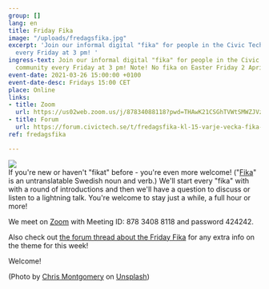 ```yaml
---
group: []
lang: en
title: Friday Fika
image: "/uploads/fredagsfika.jpg"
excerpt: 'Join our informal digital "fika" for people in the Civic Tech Sweden community
  every Friday at 3 pm! '
ingress-text: Join our informal digital "fika" for people in the Civic Tech Sweden
  community every Friday at 3 pm! Note! No fika on Easter Friday 2 April!)
event-date: 2021-03-26 15:00:00 +0100
event-date-desc: Fridays 15:00 CET
place: Online
links:
- title: Zoom
  url: https://us02web.zoom.us/j/87834088118?pwd=THAwK21CSGhTVWtSMWZJVzB3RG9MUT09
- title: Forum
  url: https://forum.civictech.se/t/fredagsfika-kl-15-varje-vecka-fika-3-pm-every-friday/18/
ref: fredagsfika

---
```

![](/uploads/fredagsfika.jpg)  
If you're new or haven't "fikat" before - you're even more welcome! ("[Fika](https://sweden.se/culture-traditions/fika/)" is an untranslatable Swedish noun and verb.) We'll start every "fika" with with a round of introductions and then we'll have a question to discuss or listen to a lightning talk. You're welcome to stay just a while, a full hour or more!

We meet on [Zoom](https://us02web.zoom.us/j/87834088118?pwd=THAwK21CSGhTVWtSMWZJVzB3RG9MUT09) with Meeting ID: 878 3408 8118 and password 424242.

Also check out [the forum thread about the Friday Fika](https://forum.civictech.se/t/fredagsfika-kl-15-varje-vecka-fika-3-pm-every-friday/18/) for any extra info on the theme for this week!

Welcome!

(Photo by [Chris Montgomery](https://unsplash.com/@cwmonty?utm_source=unsplash&utm_medium=referral&utm_content=creditCopyText) on [Unsplash](https://unsplash.com/s/photos/coffee-computer?utm_source=unsplash&utm_medium=referral&utm_content=creditCopyText))